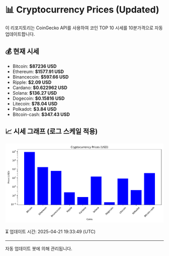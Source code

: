 
# 📊 Cryptocurrency Prices (Updated)

이 리포지토리는 CoinGecko API를 사용하여 코인 TOP 10 시세를 10분가격으로 자동 업데이트합니다.

## 💰 현재 시세
- Bitcoin: **$87236 USD**
- Ethereum: **$1577.91 USD**
- Binancecoin: **$597.66 USD**
- Ripple: **$2.09 USD**
- Cardano: **$0.622962 USD**
- Solana: **$136.27 USD**
- Dogecoin: **$0.15816 USD**
- Litecoin: **$78.04 USD**
- Polkadot: **$3.84 USD**
- Bitcoin-cash: **$347.43 USD**

## 📈 시세 그래프 (로그 스케일 적용)
![Crypto Prices](crypto_prices.png)

⏳ 업데이트 시간: 2025-04-21 19:33:49 (UTC)

---
자동 업데이트 봇에 의해 관리됩니다.
